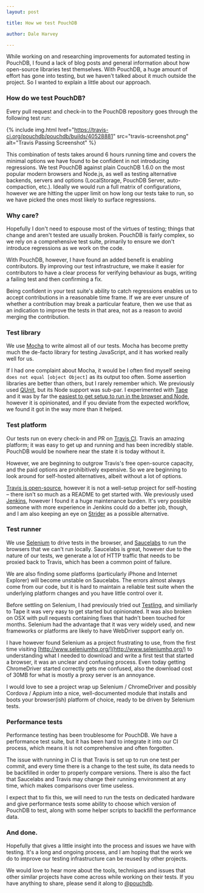 ```yaml
---
layout: post

title: How we test PouchDB

author: Dale Harvey

---
```


While working on and researching improvements for automated testing in PouchDB, I found a lack of blog posts and general information about how open-source libraries test themselves. With PouchDB, a huge amount of effort has gone into testing, but we haven't talked about it much outside the project. So I wanted to explain a little about our approach.

### How do we test PouchDB?

Every pull request and check-in to the PouchDB repository goes through the following test run:

{% include img.html href="https://travis-ci.org/pouchdb/pouchdb/builds/40528881" src="travis-screenshot.png" alt="Travis Passing Screenshot" %}

This combination of tests takes around 6 hours running time and covers the minimal options we have found to be confident in not introducing regressions. We test PouchDB against plain CouchDB 1.6.0 on the most popular modern browsers and Node.js, as well as testing alternative backends, servers and options (LocalStorage, PouchDB Server, auto-compaction, etc.). Ideally we would run a full matrix of configurations, however we are hitting the upper limit on how long our tests take to run, so we have picked the ones most likely to surface regressions.

### Why care?

Hopefully I don't need to espouse most of the virtues of testing; things that change and aren't tested are usually broken. PouchDB is fairly complex, so we rely on a comprehensive test suite, primarily to ensure we don't introduce regressions as we work on the code.

With PouchDB, however, I have found an added benefit is enabling contributors. By improving our test infrastructure, we make it easier for contributors to have a clear process for verifying behaviour as bugs, writing a failing test and then confirming a fix.

Being confident in your test suite's ability to catch regressions enables us to accept contributions in a reasonable time frame. If we are ever unsure of whether a contribution may break a particular feature, then we use that as an indication to improve the tests in that area, not as a reason to avoid merging the contribution.

### Test library

We use [Mocha](http://mochajs.org/) to write almost all of our tests. Mocha has become pretty much the de-facto library for testing JavaScript, and it has worked really well for us.

If I had one complaint about Mocha, it would be I often find myself seeing `does not equal [object Object]` as its output too often. Some assertion libraries are better than others, but I rarely remember which. We previously used [QUnit](http://qunitjs.com/), but its Node support was sub-par. I experimented with [Tape](https://www.npmjs.org/package/tape) and it was by far the [easiest to get setup to run in the browser and Node](http://substack.net/how_I_write_tests_for_node_and_the_browser), however it is opinionated, and if you deviate from the expected workflow, we found it got in the way more than it helped.

### Test platform

Our tests run on every check-in and PR on [Travis CI](travis-ci.org). Travis an amazing platform; it was easy to get up and running and has been incredibly stable. PouchDB would be nowhere near the state it is today without it.

However, we are beginning to outgrow Travis's free open-source capacity, and the paid options are prohibitively expensive. So we are beginning to look around for self-hosted alternatives, albeit without a lot of options.

[Travis is open-source](https://github.com/travis-ci/travis-ci), however it is not a well-setup project for self-hosting &ndash; there isn't so much as a README to get started with. We previously used [Jenkins](http://jenkins-ci.org/), however I found it a huge maintenance burden. It's very possible someone with more experience in Jenkins could do a better job, though, and I am also keeping an eye on [Strider](http://stridercd.com/) as a possible alternative.

### Test runner

We use [Selenium](http://www.seleniumhq.org/) to drive tests in the browser, and [Saucelabs](https://saucelabs.com/) to run the browsers that we can't run locally. Saucelabs is great, however due to the nature of our tests, we generate a lot of HTTP traffic that needs to be proxied back to Travis, which has been a common point of failure.

We are also finding some platforms (particularly iPhone and Internet Explorer) will become unstable on Saucelabs. The errors almost always come from our code, but it is hard to maintain a reliable test suite when the underlying platform changes and you have little control over it.

Before settling on Selenium, I had previously tried out [Testling](https://ci.testling.com/), and similiarly to Tape it was very easy to get started but opinionated. It was also broken on OSX with pull requests containing fixes that hadn't been touched for months. Selenium had the advantage that it was very widely used, and new frameworks or platforms are likely to have WebDriver support early on.

I have however found Selenium as a project frustrating to use, from the first time visiting [http://www.seleniumhq.org/](http://www.seleniumhq.org/) to understanding what I needed to download and write a first test that started a browser, it was an unclear and confusing process. Even today getting ChromeDriver started correctly gets me confused, also the download cost of 30MB for what is mostly a proxy server is an annoyance.

I would love to see a project wrap up Selenium / ChromeDriver and possibly Cordova / Appium into a nice, well-documented module that installs and boots your browser(ish) platform of choice, ready to be driven by Selenium tests.

### Performance tests

Performance testing has been troublesome for PouchDB. We have a performance test suite, but it has been hard to integrate it into our CI process, which means it is not comprehensive and often forgotten.

The issue with running in CI is that Travis is set up to run one test per commit, and every time there is a change to the test suite, its data needs to be backfilled in order to properly compare versions. There is also the fact that Saucelabs and Travis may change their running environment at any time, which makes comparisons over time useless.

I expect that to fix this, we will need to run the tests on dedicated hardware and give performance tests some ability to choose which version of PouchDB to test, along with some helper scripts to backfill the performance data.

### And done.

Hopefully that gives a little insight into the process and issues we have with testing. It's a long and ongoing process, and I am hoping that the work we do to improve our testing infrastructure can be reused by other projects.

We would love to hear more about the tools, techniques and issues that other similar projects have come across while working on their tests. If you have anything to share, please send it along to [@pouchdb](https://twitter.com/pouchdb).
